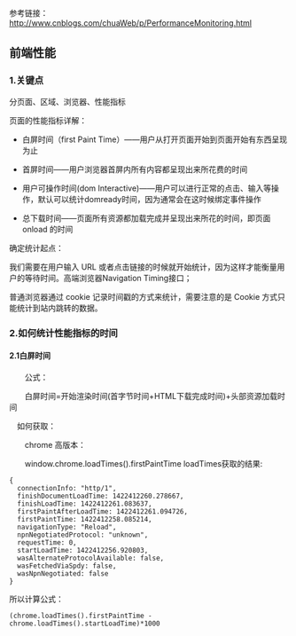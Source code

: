参考链接：http://www.cnblogs.com/chuaWeb/p/PerformanceMonitoring.html

## 前端性能

### 1.关键点

分页面、区域、浏览器、性能指标

页面的性能指标详解：

 * 白屏时间（first Paint Time）——用户从打开页面开始到页面开始有东西呈现为止

 * 首屏时间——用户浏览器首屏内所有内容都呈现出来所花费的时间

 * 用户可操作时间(dom Interactive)——用户可以进行正常的点击、输入等操作，默认可以统计domready时间，因为通常会在这时候绑定事件操作

 * 总下载时间——页面所有资源都加载完成并呈现出来所花的时间，即页面 onload 的时间



确定统计起点：

我们需要在用户输入 URL 或者点击链接的时候就开始统计，因为这样才能衡量用户的等待时间。高端浏览器Navigation Timing接口；

 普通浏览器通过 cookie 记录时间戳的方式来统计，需要注意的是 Cookie 方式只能统计到站内跳转的数据。

### 2.如何统计性能指标的时间

#### 2.1白屏时间

　　公式：

　　白屏时间=开始渲染时间(首字节时间+HTML下载完成时间)+头部资源加载时间
  
  　如何获取：

　　chrome 高版本：

　　window.chrome.loadTimes().firstPaintTime loadTimes获取的结果:
  
```
{
  connectionInfo: "http/1",
  finishDocumentLoadTime: 1422412260.278667,
  finishLoadTime: 1422412261.083637,
  firstPaintAfterLoadTime: 1422412261.094726,
  firstPaintTime: 1422412258.085214,
  navigationType: "Reload",
  npnNegotiatedProtocol: "unknown",
  requestTime: 0,
  startLoadTime: 1422412256.920803,
  wasAlternateProtocolAvailable: false,
  wasFetchedViaSpdy: false,
  wasNpnNegotiated: false
}
```
所以计算公式：

```
(chrome.loadTimes().firstPaintTime - chrome.loadTimes().startLoadTime)*1000
```
